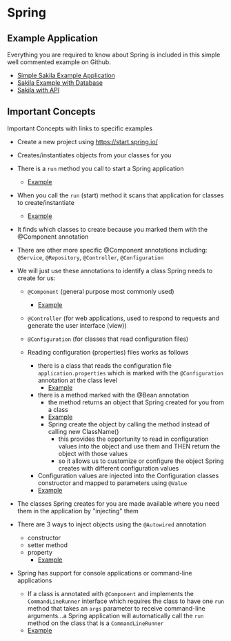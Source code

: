 # Spring

## Example Application

Everything you are required to know about Spring is included in this simple well commented example on Github.

- [Simple Sakila Example Application](https://github.com/erics273/SpringBootSakila/tree/main/src/main/java/com/pluralsight)
- [Sakila Example with Database](https://github.com/erics273/SpringBootSakila/tree/withDB/src/main/java/com/pluralsight)
- [Sakila with API](https://github.com/erics273/SpringBootSakila/tree/withAPI/src/main/java/com/pluralsight)

## Important Concepts

Important Concepts with links to specific examples

- Create a new project using https://start.spring.io/
- Creates/instantiates objects from your classes for you
- There is a `run` method you call to start a Spring application
  - [Example](https://github.com/erics273/SpringBootSakila/blob/main/src/main/java/com/pluralsight/MainProgram.java#L22)
- When you call the `run` (start) method it scans that application for classes to create/instantiate
  - [Example](https://github.com/erics273/SpringBootSakila/blob/main/src/main/java/com/pluralsight/dao/SimpleFilmDao.java#L12)
- It finds which classes to create because you marked them with the @Component annotation
- There are other more specific @Component annotations including: `@Service`, `@Repository`, `@Controller`, `@Configuration`
- We will just use these annotations to identify a class Spring needs to create for us:

  - `@Component` (general purpose most commonly used)
    - [Example](https://github.com/erics273/SpringBootSakila/blob/main/src/main/java/com/pluralsight/dao/SimpleFilmDao.java#L12)
  - `@Controller` (for web applications, used to respond to requests and generate the user interface (view))
  - `@Configuration` (for classes that read configuration files)

  - Reading configuration (properties) files works as follows
    - there is a class that reads the configuration file `application.properties` which is marked with the `@Configuration` annotation at the class level
      - [Example](https://github.com/erics273/SpringBootSakila/blob/withDB/src/main/java/com/pluralsight/config/DatabaseConfig.java#L13)
    - there is a method marked with the @Bean annotation
      - the method returns an object that Spring created for you from a class
      - [Example](https://github.com/erics273/SpringBootSakila/blob/withDB/src/main/java/com/pluralsight/config/DatabaseConfig.java#L21)
      - Spring create the object by calling the method instead of calling new ClassName()
        - this provides the opportunity to read in configuration values into the object and use them and THEN return the object with those values
        - so it allows us to customize or configure the object Spring creates with different configuration values
    - Configuration values are injected into the Configuration classes constructor and mapped to parameters using `@Value`
    - [Example](https://github.com/erics273/SpringBootSakila/blob/withDB/src/main/java/com/pluralsight/config/DatabaseConfig.java#L28)

- The classes Spring creates for you are made available where you need them in the application by "injecting" them
- There are 3 ways to inject objects using the `@Autowired` annotation
  - constructor
  - setter method
  - property
    - [Example](https://github.com/erics273/SpringBootSakila/blob/main/src/main/java/com/pluralsight/FilmApp.java#L22)
- Spring has support for console applications or command-line applications
  - If a class is annotated with `@Component` and implements the `CommandLineRunner` interface which requires the class to have one `run` method that takes an `args` parameter to receive command-line arguments...a Spring application will automatically call the `run` method on the class that is a `CommandLineRunner`
  - [Example](https://github.com/erics273/SpringBootSakila/blob/main/src/main/java/com/pluralsight/FilmApp.java#L17)
